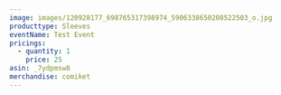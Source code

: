 ```yaml
---
image: images/120928177_698765317398974_5906338650208522503_o.jpg
producttype: Sleeves
eventName: Test Event
pricings:
  - quantity: 1
    price: 25
asin: _7ydpmsw8
merchandise: comiket
---
```

